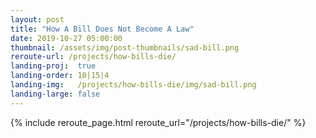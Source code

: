 ```yaml
---
layout: post
title: "How A Bill Does Not Become A Law"
date: 2019-10-27 05:00:00
thumbnail: /assets/img/post-thumbnails/sad-bill.png
reroute-url: /projects/how-bills-die/
landing-proj:  true
landing-order: 10|15|4
landing-img:   /projects/how-bills-die/img/sad-bill.png
landing-large: false
---
```


{% include reroute_page.html reroute_url="/projects/how-bills-die/" %}